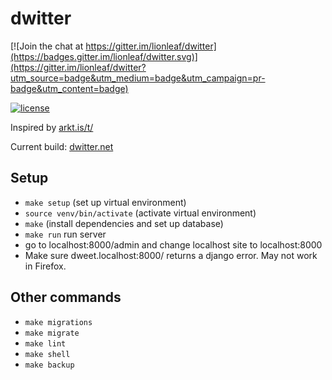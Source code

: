 # dwitter

[![Join the chat at https://gitter.im/lionleaf/dwitter](https://badges.gitter.im/lionleaf/dwitter.svg)](https://gitter.im/lionleaf/dwitter?utm_source=badge&utm_medium=badge&utm_campaign=pr-badge&utm_content=badge)

[![license](https://img.shields.io/github/license/lionleaf/dwitter.svg)]()

Inspired by [arkt.is/t/](http://arkt.is/t/Yy53aWR0aD0yZTM7eC5maWxsUmVjdCgxNTAsMTUwKlModCkrMTUwLDE1MCwxNTAp)

Current build: [dwitter.net](http://dwitter.net)

## Setup
* `make setup` (set up virtual environment)
* `source venv/bin/activate` (activate virtual environment)
* `make` (install dependencies and set up database)
* `make run` run server
* go to localhost:8000/admin and change localhost site to localhost:8000
* Make sure dweet.localhost:8000/ returns a django error. May not work in Firefox.

## Other commands
* `make migrations`
* `make migrate`
* `make lint`
* `make shell`
* `make backup`
